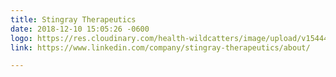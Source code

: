 ```yaml
---
title: Stingray Therapeutics
date: 2018-12-10 15:05:26 -0600
logo: https://res.cloudinary.com/health-wildcatters/image/upload/v1544475950/image004%20%281%29.png
link: https://www.linkedin.com/company/stingray-therapeutics/about/

---
```

